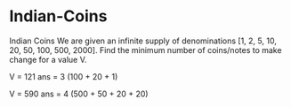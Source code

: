 # Indian-Coins

Indian Coins
We are given an infinite supply of denominations [1, 2, 5, 10, 20, 50, 100, 500, 2000].
Find the minimum number of coins/notes to make change for a value V.

V = 121
ans = 3 (100 + 20 + 1)

V = 590
ans = 4 (500 + 50 + 20 + 20)
